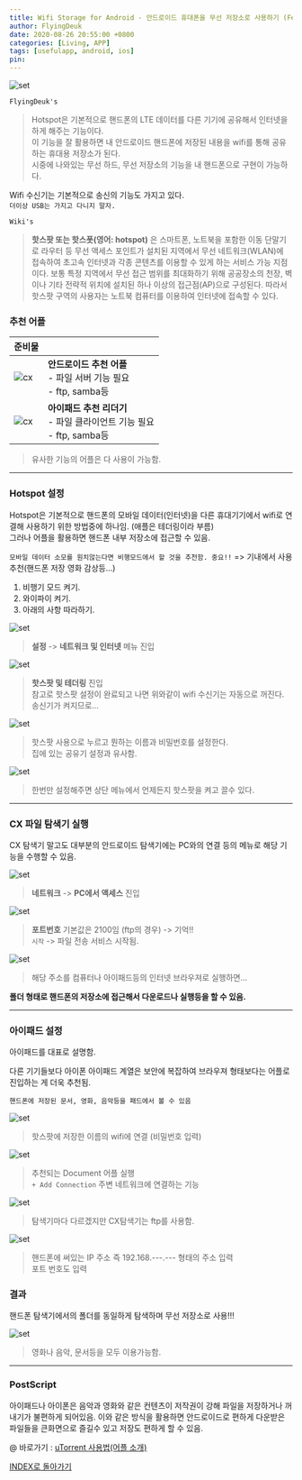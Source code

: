 ```yaml
---
title: Wifi Storage for Android - 안드로이드 휴대폰을 무선 저장소로 사용하기 (Feat. Hotspot, ftp)
author: FlyingDeuk
date: 2020-08-26 20:55:00 +0800
categories: [Living, APP]
tags: [usefulapp, android, ios]
pin:
---
```


![set](/img/living/hotspot/hotspot_main.jpeg)

`FlyingDeuk's`
> Hotspot은 기본적으로 핸드폰의 LTE 데이터를 다른 기기에 공유해서 인터넷을 하게 해주는 기능이다. <br>
이 기능을 잘 활용하면 내 안드로이드 핸드폰에 저장된 내용을 wifi를 통해 공유하는 휴대용 저장소가 된다.  <br>
시중에 나와있는 무선 하드, 무선 저장소의 기능을 내 핸드폰으로 구현이 가능하다.

Wifi 수신기는 기본적으로 송신의 기능도 가지고 있다. <br>
`더이상 USB는 가지고 다니지 말자.`

`Wiki's`
> **핫스팟 또는 핫스폿(영어: hotspot)** 은 스마트폰, 노트북을 포함한 이동 단말기로 라우터 등 무선 액세스 포인트가 설치된 지역에서 무선 네트워크(WLAN)에 접속하여 초고속 인터넷과 각종 콘텐츠를 이용할 수 있게 하는 서비스 가능 지점이다. 보통 특정 지역에서 무선 접근 범위를 최대화하기 위해 공공장소의 천장, 벽이나 기타 전략적 위치에 설치된 하나 이상의 접근점(AP)으로 구성된다. 따라서 핫스팟 구역의 사용자는 노트북 컴퓨터를 이용하여 인터넷에 접속할 수 있다.

### 추천 어플

| 준비물          |                |
|:-------------------------|:-----------------|
| ![cx](/img/living/hotspot/cx.jpg)                               |__안드로이드 추천 어플__ <br> - 파일 서버 기능 필요 <br> - ftp, samba등        |
| ![cx](/img/living/hotspot/document.jpg) |__아이패드 추천 리더기__ <br> - 파일 클라이언트 기능 필요 <br> - ftp, samba등 |

> 유사한 기능의 어플은 다 사용이 가능함.

-----

### Hotspot 설정
Hotspot은 기본적으로 핸드폰의 모바일 데이터(인터넷)을 다른 휴대기기에서 wifi로 연결해 사용하기 위한 방법중에 하나임. (애플은 테더링이라 부름)<br>
그러나 어플을 활용하면 핸드폰 내부 저장소에 접근할 수 있음.  <br>

`모바일 데이터 소모를 원치않는다면 비행모드에서 할 것을 추천함. 중요!!` => 기내에서 사용추천(핸드폰 저장 영화 감상등...)


1. 비행기 모드 켜기.
2. 와이파이 켜기.
3. 아래의 사항 따라하기.

![set](/img/living/hotspot/phone_hotspot_menu.jpg)
> **설정** -> **네트워크 및 인터넷** 메뉴 진입

![set](/img/living/hotspot/phone_hotspot_menu1.jpg)
> **핫스팟 및 테더링** 진입 <br>
참고로 핫스팟 설정이 완료되고 나면 위와같이 wifi 수신기는 자동으로 꺼진다. 송신기가 켜지므로...


![set](/img/living/hotspot/phone_hotspot_ps.jpg)
>핫스팟 사용으로 누르고 뭔하는 이름과 비밀번호를 설정한다. <br>
집에 있는 공유기 설정과 유사함.

![set](/img/living/hotspot/phone_hotspot.jpg)
>한번만 설정해주면 상단 메뉴에서 언제든지 핫스팟을 켜고 끌수 있다.

-----

### CX 파일 탐색기 실행
CX 탐색기 말고도 대부분의 안드로이드 탐색기에는 PC와의 연결 등의 메뉴로 해당 기능을 수행할 수 있음.

![set](/img/living/hotspot/cx1.jpg)
>**네트워크** -> **PC에서 액세스** 진입

![set](/img/living/hotspot/cx2.jpg)
>**포트번호** 기본값은 2100임 (ftp의 경우) -> 기억!! <br>
`시작` -> 파일 전송 서비스 시작됨.

![set](/img/living/hotspot/cx3.jpg)
>해당 주소를 컴퓨터나 아이패드등의 인터넷 브라우져로 실행하면... <br>

__폴더 형태로 핸드폰의 저장소에 접근해서 다운로드나 실행등을 할 수 있음.__


-------


### 아이패드 설정
아이패드를 대표로 설명함. <br>

다른 기기들보다 아이폰 아이패드 계열은 보안에 복잡하여 브라우져 형태보다는 어플로 진입하는 게 더욱 추천됨.

`핸드폰에 저장된 문서, 영화, 음악등을 패드에서 볼 수 있음`

![set](/img/living/hotspot/ipad_wifi.jpg)
>핫스팟에 저장한 이름의 wifi에 연결 (비밀번호 입력)

![set](/img/living/hotspot/ipad_add.jpg)
> 추천되는 Document 어플 실행 <br>
`+ Add Connection` 주변 네트워크에 연결하는 기능

![set](/img/living/hotspot/ipad_ftp.jpg)
>탐색기마다 다르겠지만 CX탐색기는 ftp를 사용함.

![set](/img/living/hotspot/ipad_adress.jpg)
>핸드폰에 써있는 IP 주소 즉 192.168.---.--- 형태의 주소 입력 <br>
포트 번호도 입력

### 결과
핸드폰 탐색기에서의 폴더를 동일하게 탐색하며 무선 저장소로 사용!!!

![set](/img/living/hotspot/result.jpg)
>영화나 음악, 문서등을 모두 이용가능함.

----

### PostScript
아이패드나 아이폰은 음악과 영화와 같은 컨텐츠이 저작권이 강해 파일을 저장하거나 꺼내기가 불편하게 되어있음. 이와 같은 방식을 활용하면 안드로이드로 편하게 다운받은 파일들을 큰화면으로 즐길수 있고 저장도 편하게 할 수 있음.

@ 바로가기 : [uTorrent 사용법(어플 소개)](/posts/UsingUTorrent/)

[INDEX로 돌아가기](/posts/Android/)
